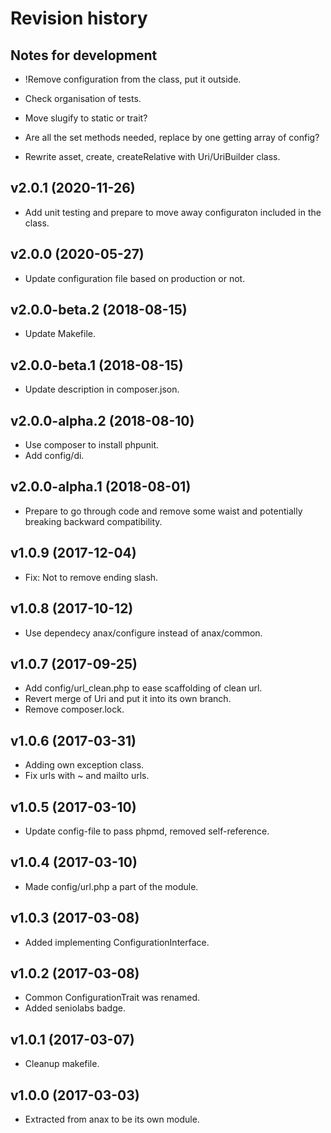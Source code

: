 Revision history
=================================


Notes for development
---------------------------------

* !Remove configuration from the class, put it outside.

* Check organisation of tests.
* Move slugify to static or trait?
* Are all the set methods needed, replace by one getting array of config?
* Rewrite asset, create, createRelative with Uri/UriBuilder class.



v2.0.1 (2020-11-26)
---------------------------------

* Add unit testing and prepare to move away configuraton included in the class.



v2.0.0 (2020-05-27)
---------------------------------

* Update configuration file based on production or not.



v2.0.0-beta.2 (2018-08-15)
---------------------------------

* Update Makefile.



v2.0.0-beta.1 (2018-08-15)
---------------------------------

* Update description in composer.json.



v2.0.0-alpha.2 (2018-08-10)
---------------------------------

* Use composer to install phpunit.
* Add config/di.



v2.0.0-alpha.1 (2018-08-01)
---------------------------------

* Prepare to go through code and remove some waist and potentially breaking backward compatibility.



v1.0.9 (2017-12-04)
---------------------------------

* Fix: Not to remove ending slash.



v1.0.8 (2017-10-12)
---------------------------------

* Use dependecy anax/configure instead of anax/common.



v1.0.7 (2017-09-25)
---------------------------------

* Add config/url_clean.php to ease scaffolding of clean url.
* Revert merge of Uri and put it into its own branch.
* Remove composer.lock.



v1.0.6 (2017-03-31)
---------------------------------

* Adding own exception class.
* Fix urls with ~ and mailto urls.



v1.0.5 (2017-03-10)
---------------------------------

* Update config-file to pass phpmd, removed self-reference.



v1.0.4 (2017-03-10)
---------------------------------

* Made config/url.php a part of the module.



v1.0.3 (2017-03-08)
---------------------------------

* Added implementing ConfigurationInterface.



v1.0.2 (2017-03-08)
---------------------------------

* Common ConfigurationTrait was renamed.
* Added seniolabs badge.



v1.0.1 (2017-03-07)
---------------------------------

* Cleanup makefile.



v1.0.0 (2017-03-03)
---------------------------------

* Extracted from anax to be its own module.
